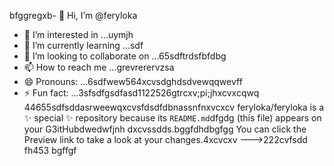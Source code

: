 bfggregxb- 👋 Hi, I’m @feryloka
- 👀 I’m interested in ...uymjh
- 🌱 I’m currently learning ...sdf
- 💞️ I’m looking to collaborate on ...65sdftrdsfbfdbg
- 📫 How to reach me ...grevrerervzsa
- 😄 Pronouns: ...6sdfwew564xcvsdghdsdvewqqwevff
- ⚡ Fun fact: ...3sfsdfgsdfasd1122526gtrcxv;pi;jhxcvxcqwq
44655sdfsddasrweewqxcvsfdsdfdbnassnfnxvcxcv
feryloka/feryloka is a ✨ special ✨ repository because its `README.md`dfgdg (this file) appears on your G3itHubdwedwfjnh dxcvssdds.bggfdhdbgfgg
You can click the Preview link to take a look at your changes.4xcvcxv
--->222cvfsdd
fh453
bgffgf

